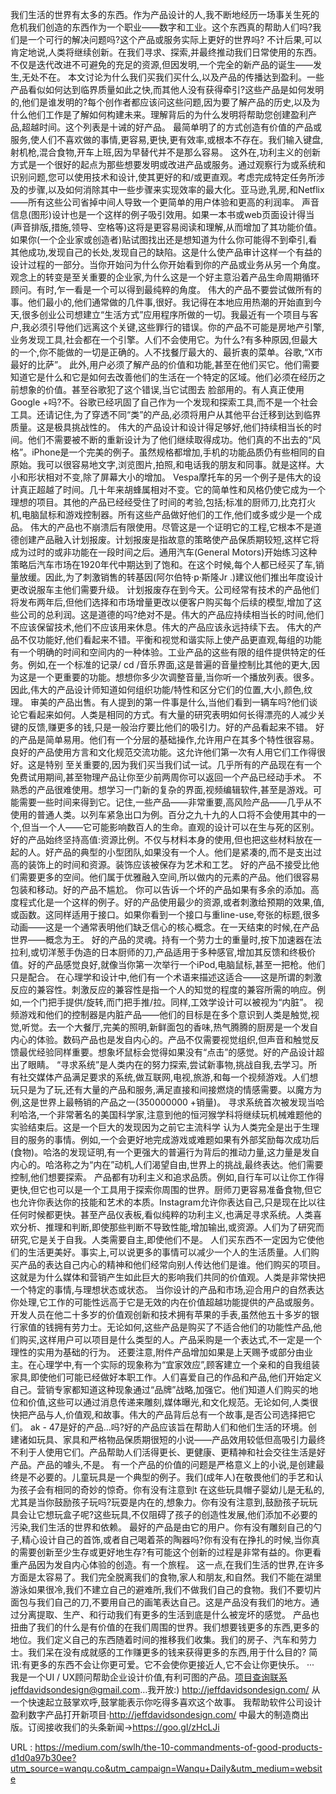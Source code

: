 我们生活的世界有太多的东西。作为产品设计的人,我不断地经历一场事关生死的危机我们创造的东西作为一个职业——数字和工业。这个东西真的帮助人们吗?我们是一个可行的解决问题吗?这个产品或服务实际上更好的世界吗? 
 不计后果,可以肯定地说,人类将继续创新。在我们寻求、探索,并最终推动我们日常使用的东西。不仅是迭代改进不可避免的充足的资源,但因发明,一个完全的新产品的诞生——发生,无处不在。 
 本文讨论为什么我们买我们买什么,以及产品的传播达到盈利。一些产品看似如何达到临界质量如此之快,而其他人没有获得牵引?这些产品是如何发明的,他们是谁发明的?每个创作者都应该问这些问题,因为要了解产品的历史,以及为什么他们工作是了解如何构建未来。理解背后的为什么发明将帮助您创建盈利产品,超越时间。这个列表是十诫的好产品。 
 最简单明了的方式创造有价值的产品或服务,使人们不喜欢做的事情,更容易,更快,更有效率,或根本不存在。我们输入键盘,射机枪,混合食物,开车上班,因为早替代并不是那么容易。 
 这外在,功利主义的创新方式是一个很好的起点为那些想要发明或改进产品或服务。通过观察行为或系统和识别问题,您可以使用技术和设计,使其更好的和/或更直观。考虑完成特定任务所涉及的步骤,以及如何消除其中一些步骤来实现效率的最大化。亚马逊,乳房,和Netflix——所有这些公司省掉中间人导致一个更简单的用户体验和更高的利润率。 
 声音信息(图形)设计也是一个这样的例子吸引效用。如果一本书或web页面设计得当(声音排版,措施,领导、空格等)这将是更容易阅读和理解,从而增加了其功能价值。如果你(一个企业家或创造者)贴试图找出还是想知道为什么你可能得不到牵引,看其他成功,发现自己的长处,发现自己的缺陷。这是什么使产品审计这样一个有益的设计过程的一部分。当你开始问为什么你开始看到你的产品或业务从另一个角度。观念上的转变是至关重要的企业家,为什么这是一个好主意沿着产品生命周期循环顾问。有时,乍一看是一个可以得到最纯粹的角度。 
 伟大的产品不要尝试做所有的事。他们最小的,他们通常做的几件事,很好。我记得在本地应用热潮的开始直到今天,很多创业公司想建立“生活方式”应用程序所做的一切。我最近有一个项目与客户,我必须引导他们远离这个关键,这些罪行的错误。你的产品不可能是房地产引擎,业务发现工具,社会都在一个引擎。人们不会使用它。为什么?有多种原因,但最大的一个,你不能做的一切是正确的。人不找餐厅最大的、最折衷的菜单。谷歌,“X市最好的比萨”。 
 此外,用户必须了解产品的价值和功能,甚至在他们买它。他们需要知道它是什么和它是如何去改善他们的生活在一个特定的区域。他们必须在经历之前想象的价值。甚至谷歌犯了这个错误,当它试图去 
 脸部用的。有人真正使用Google +吗?不。谷歌已经巩固了自己作为一个发现和探索工具,而不是一个社会工具。还请记住,为了穿透不同“类”的产品,必须将用户从其他平台迁移到达到临界质量。这是极具挑战性的。 
 伟大的产品设计和设计得足够好,他们持续相当长的时间。他们不需要被不断的重新设计为了他们继续取得成功。他们真的不出去的“风格”。iPhone是一个完美的例子。虽然规格都增加,手机的功能品质仍有些相同的自原始。我可以很容易地文字,浏览图片,拍照,和电话我的朋友和同事。就是这样。大小和形状相对不变,除了屏幕大小的增加。 
 Vespa摩托车的另一个例子是伟大的设计真正超越了时间。几十年来胡蜂属相对不变。它的简单性和风格仍使它成为一个理想的项目。其他的产品已经经受住了时间的考验,包括;标准的厨师刀,比克打火机,电脑鼠标和游戏控制器。所有这些产品做好他们的工作,他们或多或少是一个成品。 
 伟大的产品也不崩溃后有限使用。尽管这是一个证明它的工程,它根本不是道德创建产品融入计划报废。计划报废是指故意的策略使产品保质期较短,这样它将成为过时的或非功能在一段时间之后。通用汽车(General Motors)开始练习这种策略后汽车市场在1920年代中期达到了饱和。在这个时候,每个人都已经买了车,销量放缓。因此,为了刺激销售的转基因(阿尔伯特·p·斯隆Jr .)建议他们推出年度设计更改说服车主他们需要升级。 
 计划报废存在到今天。公司经常有技术的产品他们将发布两年后,但他们选择和市场增量更改以便客户购买每个后续的模型,增加了这些公司的总利润。这是道德的吗?绝对不是。伟大的产品应持续相当长的时间,他们不应该保留技术,他们不应该用来休息。伟大的产品应该永远持续下去。 
 伟大的产品不仅功能好,他们看起来不错。平衡和视觉和谐实际上使产品更直观,每组的功能有一个明确的时间和空间内的一种体验。工业产品的这些有限的组件提供特定的任务。例如,在一个标准的记录/ cd /音乐界面,这是普遍的音量控制比其他的更大,因为这是一个更重要的功能。想想你多少次调整音量,当你听一个播放列表。很多。因此,伟大的产品设计师知道如何组织功能/特性和区分它们的位置,大小,颜色,纹理。 
 审美的产品出售。有人提到的第一件事是什么,当他们看到一辆车吗?他们谈论它看起来如何。人类是相同的方式。有大量的研究表明如何长得漂亮的人减少关键的反馈,赚更多的钱,只是一般治疗要比他们的吸引力。好的产品看起来不错。 
 好的产品是简单易用。他们有一个分层的基础操作,允许用户在其多个特性很容易。良好的产品使用方言和文化规范交流功能。这允许他们第一次有人用它们工作得很好。这是特别 
 至关重要的,因为我们买当我们试一试。几乎所有的产品现在有一个免费试用期间,甚至物理产品让你至少前两周你可以返回一个产品已经动手术。 
 不熟悉的产品很难使用。想学习一门新的复杂的界面,视频编辑软件,甚至是游戏。可能需要一些时间来得到它。记住,一些产品——非常重要,高风险产品——几乎从不使用的普通人类。以列车紧急出口为例。百分之九十九的人口将不会使用其中的一个,但当一个人——它可能影响数百人的生命。直观的设计可以在生与死的区别。 
 好的产品始终坚持高值:资源比例。不仅与材料本身的使用,但也把这些材料放在一起的人。好产品的典型的小型团队,如果没有一个人。他们是紧凑的,而不是支出过高的装饰上的时间和资源。装饰应该被保存为艺术和工艺。 
 好的产品不接受比他们需要更多的空间。他们属于优雅融入空间,所以做内的元素的产品。他们很容易包装和移动。好的产品不尴尬。 
 你可以告诉一个坏的产品如果有多余的添加。高度程式化是一个这样的例子。好的产品使用最少的资源,或者刺激给预期的效果,值,或函数。这同样适用于接口。如果你看到一个接口与重line-use,夸张的标题,很多动画——这是一个通常表明他们缺乏信心的核心概念。在一天结束的时候,在产品世界——概念为王。 
 好的产品的灵魂。持有一个劳力士的重量时,按下加速器在法拉利,或切洋葱手伪造的日本厨师的刀,产品适用于多种感官,增加其反馈和终极价值。好的产品感觉良好,就像当你第一次举行一个iPod,电脑鼠标,甚至一把枪。他们只是配合。 
 在心理学和设计中,他们有一个术语来描述这适合——这是所谓的刺激反应的兼容性。刺激反应的兼容性是指一个人的知觉的程度的兼容所需的响应。例如,一个门把手提供/旋转,而门把手推/拉。同样,工效学设计可以被视为“内脏”。 
 视频游戏和他们的控制器是内脏产品——他们的目标是在多个意识到人类是触觉,视觉,听觉。去一个大餐厅,完美的照明,新鲜面包的香味,热气腾腾的厨房是一个发自内心的体验。数码产品也是发自内心的。产品不仅需要视觉组织,但声音和触觉反馈最优经验同样重要。想象坏鼠标会觉得如果没有“点击”的感觉。好的产品设计超出了眼睛。 
 “寻求系统”是人类内在的努力探索,尝试新事物,挑战自我,去学习。所有社交媒体产品满足要求的系统,做互联网,电视,旅游,和每一个视频游戏。人们想玩只是为了玩,还有大量的产品和服务,满足直接和间接燃烧的情感需要。以魔方为例,这是世界上最畅销的产品之一(350000000 +销量)。 
 寻求系统首次被发现当哈利哈洛,一个非常著名的美国科学家,注意到他的恒河猴学科将继续玩机械难题他的实验结束后。这是一个巨大的发现因为之前它主流科学 
 认为人类完全是出于生理目的服务的事情。例如,一个会更好地完成游戏或难题如果有外部奖励每次成功后(食物)。哈洛的发现证明,有一个更强大的普遍行为背后的推动力量,这力量是发自内心的。哈洛称之为“内在”动机,人们渴望自由,世界上的挑战,最终表达。他们需要控制,他们想要探索。 
 产品都有功利主义和追求品质。例如,自行车可以让你工作得更快,但它也可以是一个工具用于探索你周围的世界。厨师刀更容易准备食物,但它也允许你表达你的技能和艺术的本质。Instagram允许你表达自己,只是现在比以往任何时候都更快。甚至产品仪表板,看似纯粹的功利主义,也满足寻求系统。人类喜欢分析、推理和判断,即使那些判断不导致性能,增加输出,或资源。人们为了研究而研究,它是关于自我。人类需要自主,即使他们不是。 
 人们买东西不一定因为它使他们的生活更美好。事实上,可以说更多的事情可以减少一个人的生活质量。人们购买产品的表达自己内心的精神和他们经常向别人传达他们是谁。他们购买的项目。这就是为什么媒体和营销产生如此巨大的影响我们共同的价值观。人类是非常快把一个特定的事情,与理想状态或状态。 
 当你设计的产品和市场,迎合用户的自然表达你处理,它工作的可能性远高于它是无效的内在价值超越功能提供的产品或服务。开发人员在他二十多岁的价值观创新和技术拥有苹果的手表,虽然他五十多岁的银行家值的钱拥有劳力士。无论如何,这些产品是购买了不适合他们的功能性产品,他们购买,这样用户可以项目是什么类型的人。产品采购是一个表达式,不一定是一个理性的实用为基础的行为。 
 还要注意,附件产品增加如果是上天赐予或部分由业主。在心理学中,有一个实际的现象称为“宜家效应”,顾客建立一个亲和的自我组装家具,即使他们可能已经做好本职工作。人们喜爱自己的作品和产品,他们开始定义自己。营销专家都知道这种现象通过“品牌”战略,加强它。他们知道人们购买的地位和价值,这些可以通过消息传递来雕刻,媒体曝光,和文化规范。无论如何,人类很快把产品与人,价值观,和故事。伟大的产品背后总有一个故事,是否公司选择把它们。 
 ak - 47是好的产品…吗?好的产品应该旨在帮助人们和他们生活的环境。创建诸如玩具、家具和严格物品保质期很短的小说——产品效用较低但高吸引力最终不利于人使用它们。产品帮助人们活得更长、更健康、更精神和社会交往生活是好产品。产品的噱头,不是。 
 有一个产品的价值的问题是严格意义上的小说,是创建最终是不必要的。儿童玩具是一个典型的例子。我们(成年人)在敬畏他们的手艺和认为孩子会有相同的奇妙的惊奇。你有没有注意到t 
 在这些玩具帽子婴幼儿是无私的,尤其是当你鼓励孩子玩吗?玩耍是内在的,想象力。你有没有注意到,鼓励孩子玩玩具会让它想玩盒子呢?这些玩具,不仅阻碍了孩子的创造性发展,他们添加不必要的污染,我们生活的世界和依赖。 
 最好的产品是由它的用户。你有没有雕刻自己的勺子,精心设计自己的首饰,或者自己喝着茶的陶器吗?你有没有在挣扎的时候,当你真的需要创新至少生存或更好地生存?有可能这个创新的过程是非常有益的。你更看重产品因为发自内心体验的创造。有一个旅程。 
 这一点,在我们生活的世界,在许多方面是太容易了。我们完全脱离我们的食物,家人和朋友,和自然。我们不能在湖里游泳如果很冷,我们不建立自己的避难所,我们不做我们自己的食物。我们不要切片面包与我们自己的刀,不要用自己的画笔表达自己。这是产品没有我们的地方。通过分离提取、生产、和行动我们有更多的生活到底是什么被宠坏的感觉。 
 产品也扭曲了我们的什么是有价值的在我们周围的世界。我们想要钱更多的东西,更多的地位。我们定义自己的东西随着时间的推移我们收集。我们的房子、汽车和劳力士。我们呆在没有成就感的工作赚更多的钱来获得更多的东西,用于什么目的? 
 简讯:有更多的东西不会让你更可爱。它不会使你更接近人,它不会让你更快乐。 
 ··· 
 我是一个UI / UX顾问帮助企业设计价值,有利可图的产品。项目查询联系jeffdavidsondesign@gmail.com…我开放:) 
 http://jeffdavidsondesign.com/ 
 从一个快速起立鼓掌欢呼,鼓掌能表示你吃得多喜欢这个故事。 
 我帮助软件公司设计盈利数字产品打开新项目·http://jeffdavidsondesign.com/ 
 中最大的制造商出版。订阅接收我们的头条新闻→https://goo.gl/zHcLJi 
  
   
  URL : https://medium.com/swlh/the-10-commandments-of-good-products-d1d0a97b30ee?utm_source=wanqu.co&utm_campaign=Wanqu+Daily&utm_medium=website